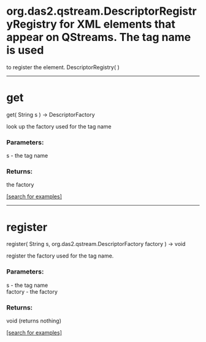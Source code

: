 # org.das2.qstream.DescriptorRegistryRegistry for XML elements that appear on QStreams.  The tag name is used
 to register the element.
DescriptorRegistry( )


***
<a name="get"></a>
# get
get( String s ) &rarr; DescriptorFactory

look up the factory used for the tag name

### Parameters:
s - the tag name

### Returns:
the factory

<a href="https://github.com/autoplot/dev/search?q=get&unscoped_q=get">[search for examples]</a>

***
<a name="register"></a>
# register
register( String s, org.das2.qstream.DescriptorFactory factory ) &rarr; void

register the factory used for the tag name.

### Parameters:
s - the tag name
<br>factory - the factory

### Returns:
void (returns nothing)


<a href="https://github.com/autoplot/dev/search?q=register&unscoped_q=register">[search for examples]</a>

